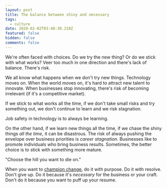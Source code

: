 ```yaml
---
layout: post
title: The balance between shiny and necessary
tags:
  - culture
date: 2020-02-02T03:48:30.210Z
featured: false
hidden: false
comments: false
---
```

We're often faced with choices. Do we try the new thing? Or do we stick with what works? Veer too much in one direction and there's lack of balance. There's risk.

<!--more-->

We all know what happens when we don't try new things. Technology moves on. When the world moves on, it's hard to attract new talent to innovate. When businesses stop innovating, there's risk of becoming irrelevant (if it's a competitive market). 

If we stick to what works all the time, if we don't take small risks and try something out, we don't continue to learn and we risk stagnation. 

Job safety in technology is to always be learning.

On the other hand, if we learn new things all the time, if we chase the shiny things _all the time_, it can be disastrous. The risk of always pushing the envelope over business priorities is *career stagnation*. Businesses like to promote individuals who bring business results. Sometimes, the better choice is to stick with something more mature. 

"Choose the hill you want to die on."

When you want to [champion change](https://gaunacode.com/championing-change-from-within), do it with purpose. Do it with resolve. Don't give up. Do it because it's *necessary* for the business or your craft. Don't do it because you want to puff up your resume.
